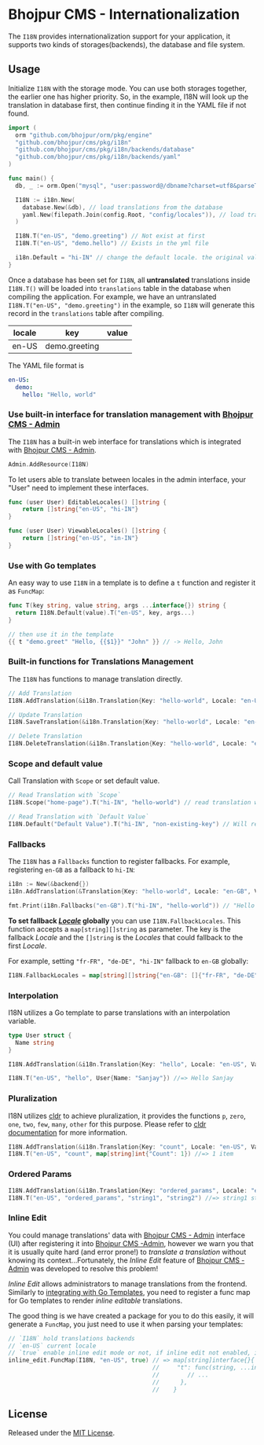 # Bhojpur CMS - Internationalization

The `I18N` provides internationalization support for your application, it supports two kinds of storages(backends), the database and file system.

## Usage

Initialize `I18N` with the storage mode. You can use both storages together, the earlier one has higher priority. So, in the example, I18N will look up the translation in database first, then continue finding it in the YAML file if not found.

```go
import (
  orm "github.com/bhojpur/orm/pkg/engine"
  "github.com/bhojpur/cms/pkg/i18n"
  "github.com/bhojpur/cms/pkg/i18n/backends/database"
  "github.com/bhojpur/cms/pkg/i18n/backends/yaml"
)

func main() {
  db, _ := orm.Open("mysql", "user:password@/dbname?charset=utf8&parseTime=True&loc=Local")

  I18N := i18n.New(
    database.New(&db), // load translations from the database
    yaml.New(filepath.Join(config.Root, "config/locales")), // load translations from the YAML files in directory `config/locales`
  )

  I18N.T("en-US", "demo.greeting") // Not exist at first
  I18N.T("en-US", "demo.hello") // Exists in the yml file

  i18n.Default = "hi-IN" // change the default locale. the original value is "en-US"
}
```

Once a database has been set for `I18N`, all **untranslated** translations inside `I18N.T()` will be loaded into `translations` table in the database when compiling the application. For example, we have an untranslated `I18N.T("en-US", "demo.greeting")` in the example, so `I18N` will generate this record in the `translations` table after compiling.

| locale | key           | value  |
| ---    | ---           | ---    |
| en-US  | demo.greeting | &nbsp; |

The YAML file format is

```yaml
en-US:
  demo:
    hello: "Hello, world"
```

### Use built-in interface for translation management with [Bhojpur CMS - Admin](http://github.com/bhojpur/cms/pkg/admin)

The `I18N` has a built-in web interface for translations which is integrated with [Bhojpur CMS - Admin](http://github.com/bhojpur/cms/pkg/admin).

```go
Admin.AddResource(I18N)
```

To let users able to translate between locales in the admin interface, your "User" need to implement these interfaces.

```go
func (user User) EditableLocales() []string {
	return []string{"en-US", "hi-IN"}
}

func (user User) ViewableLocales() []string {
	return []string{"en-US", "in-IN"}
}
```

### Use with Go templates

An easy way to use `I18N` in a template is to define a `t` function and register it as `FuncMap`:

```go
func T(key string, value string, args ...interface{}) string {
  return I18N.Default(value).T("en-US", key, args...)
}

// then use it in the template
{{ t "demo.greet" "Hello, {{$1}}" "John" }} // -> Hello, John
```

### Built-in functions for Translations Management

The `I18N` has functions to manage translation directly.

```go
// Add Translation
I18N.AddTranslation(&i18n.Translation{Key: "hello-world", Locale: "en-US", Value: "hello world"})

// Update Translation
I18N.SaveTranslation(&i18n.Translation{Key: "hello-world", Locale: "en-US", Value: "Hello World"})

// Delete Translation
I18N.DeleteTranslation(&i18n.Translation{Key: "hello-world", Locale: "en-US", Value: "Hello World"})
```

### Scope and default value

Call Translation with `Scope` or set default value.

```go
// Read Translation with `Scope`
I18N.Scope("home-page").T("hi-IN", "hello-world") // read translation with translation key `home-page.hello-world`

// Read Translation with `Default Value`
I18N.Default("Default Value").T("hi-IN", "non-existing-key") // Will return default value `Default Value`
```

### Fallbacks

The `I18N` has a `Fallbacks` function to register fallbacks. For example, registering `en-GB` as a fallback to `hi-IN`:

```go
i18n := New(&backend{})
i18n.AddTranslation(&Translation{Key: "hello-world", Locale: "en-GB", Value: "Hello World"})

fmt.Print(i18n.Fallbacks("en-GB").T("hi-IN", "hello-world")) // "Hello World"
```

**To set fallback [*Locale*](https://en.wikipedia.org/wiki/Locale_(computer_software)) globally** you can use `I18N.FallbackLocales`. This function accepts a `map[string][]string` as parameter. The key is the fallback *Locale* and the `[]string` is the *Locales* that could fallback to the first *Locale*.

For example, setting `"fr-FR", "de-DE", "hi-IN"` fallback to `en-GB` globally:

```go
I18N.FallbackLocales = map[string][]string{"en-GB": []{"fr-FR", "de-DE", "hi-IN"}}
```

### Interpolation

I18N utilizes a Go template to parse translations with an interpolation variable.

```go
type User struct {
  Name string
}

I18N.AddTranslation(&i18n.Translation{Key: "hello", Locale: "en-US", Value: "Hello {{.Name}}"})

I18N.T("en-US", "hello", User{Name: "Sanjay"}) //=> Hello Sanjay
```

### Pluralization

I18N utilizes [cldr](https://github.com/theplant/cldr) to achieve pluralization, it provides the functions `p`, `zero`, `one`, `two`, `few`, `many`, `other` for this purpose. Please refer to [cldr documentation](https://github.com/theplant/cldr) for more information.

```go
I18N.AddTranslation(&i18n.Translation{Key: "count", Locale: "en-US", Value: "{{p "Count" (one "{{.Count}} item") (other "{{.Count}} items")}}"})
I18N.T("en-US", "count", map[string]int{"Count": 1}) //=> 1 item
```

### Ordered Params

```go
I18N.AddTranslation(&i18n.Translation{Key: "ordered_params", Locale: "en-US", Value: "{{$1}} {{$2}} {{$1}}"})
I18N.T("en-US", "ordered_params", "string1", "string2") //=> string1 string2 string1
```

### Inline Edit

You could manage translations' data with [Bhojpur CMS - Admin](http://github.com/bhojpur/cms/pkg/admin) interface (UI) after registering it into [Bhojpur CMS -Admin](http://github.com/bhojpur/cms/pkg/admin), however we warn you that it is usually quite hard (and error prone!) to *translate a translation* without knowing its context...Fortunately, the *Inline Edit* feature of [Bhojpur CMS - Admin](http://github.com/bhojpur/cms/pkg/admin) was developed to resolve this problem!

*Inline Edit* allows administrators to manage translations from the frontend. Similarly to [integrating with Go Templates](#integrate-with-golang-templates), you need to register a func map for Go templates to render *inline editable* translations.

The good thing is we have created a package for you to do this easily, it will generate a `FuncMap`, you just need to use it when parsing your templates:

```go
// `I18N` hold translations backends
// `en-US` current locale
// `true` enable inline edit mode or not, if inline edit not enabled, it works just like the funcmap in section "Integrate with Go Templates"
inline_edit.FuncMap(I18N, "en-US", true) // => map[string]interface{}{
                                         //     "t": func(string, ...interface{}) template.HTML {
                                         //        // ...
                                         //      },
                                         //    }
```



## License

Released under the [MIT License](http://opensource.org/licenses/MIT).